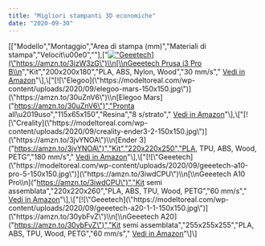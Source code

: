 ```yaml
---
title: "Migliori stampanti 3D economiche"
date: "2020-09-30"
---
```


\[\["Modello","Montaggio","Area di stampa (mm)","Materiali di stampa","Velocit\\u00e0",""\],\["[![\"Geeetech](\"https://modeltoreal.com/wp-content/uploads/2020/09/geeetech-prusa-i3-pro-b-4-150x150.jpg\")](\"https://amzn.to/3jzW3zG\")\\n[\\nGeeetech Prusa i3 Pro B\\n](\"https://amzn.to/3jzW3zG\")","Kit","200x200x180","PLA, ABS, Nylon, Wood","30 mm/s"," [Vedi in Amazon](\"https://amzn.to/3jzW3zG\")"\],\["[![\"Elegoo](\"https://modeltoreal.com/wp-content/uploads/2020/09/elegoo-mars-150x150.jpg\")](\"https://amzn.to/30uZnV6\")\\n[Elegoo Mars](\"https://amzn.to/30uZnV6\")","Pronta all\\u2019uso","115x65x150","Resina","8 s/strato"," [Vedi in Amazon](\"https://amzn.to/30uZnV6\")"\],\["[![\"Creality](\"https://modeltoreal.com/wp-content/uploads/2020/09/creality-ender3-2-150x150.jpg\")](\"https://amzn.to/3jvYNOA\")\\n[Ender 3](\"https://amzn.to/3jvYNOA\")","Kit","220x220x250","PLA, TPU, ABS, Wood, PETG","180 mm/s"," [Vedi in Amazon](\"https://amzn.to/3jvYNOA\")"\],\["[![\"Geeetech](\"https://modeltoreal.com/wp-content/uploads/2020/09/geeetech-a10-pro-5-150x150.jpg\")](\"https://amzn.to/3iwdCPU\")\\n[\\nGeeetech A10 Pro\\n](\"https://amzn.to/3iwdCPU\")","Kit semi assemblata","220x220x260","PLA, ABS, TPU, Wood, PETG","60 mm/s"," [Vedi in Amazon](\"https://amzn.to/3iwdCPU\")"\],\["[![\"Geeetech](\"https://modeltoreal.com/wp-content/uploads/2020/09/geeetech-a20-1-1-150x150.jpg\")](\"https://amzn.to/30ybFvZ\")\\n[\\nGeeetech A20](\"https://amzn.to/30ybFvZ\")","Kit semi assemblata","255x255x255","PLA, ABS, TPU, Wood, PETG","60 mm/s"," [Vedi in Amazon](\"https://amzn.to/30ybFvZ\")"\]\]
